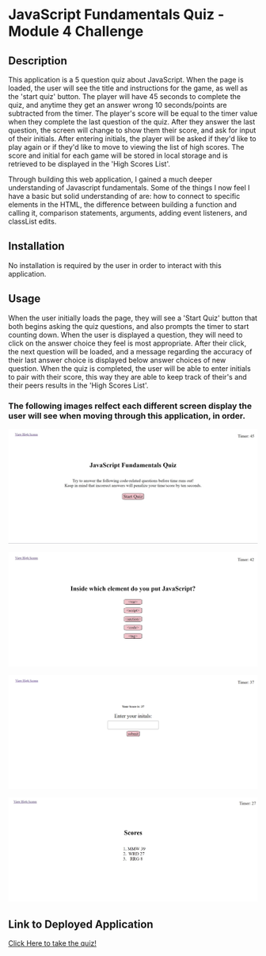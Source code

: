 # JavaScript Fundamentals Quiz - Module 4 Challenge

## Description

This application is a 5 question quiz about JavaScript. When the page is loaded, the user will see the title and instructions for the game, as well as the 'start quiz' button. The player will have 45 seconds to complete the quiz, and anytime they get an answer wrong 10 seconds/points are subtracted from the timer. The player's score will be equal to the timer value when they complete the last question of the quiz. After they answer the last question, the screen will change to show them their score, and ask for input of their initials. After entering initials, the player will be asked if they'd like to play again or if they'd like to move to viewing the list of high scores. The score and initial for each game will be stored in local storage and is retrieved to be displayed in the 'High Scores List'. 

Through building this web application, I gained a much deeper understanding of Javascript fundamentals. Some of the things I now feel I have a basic but solid understanding of are: how to connect to specific elements in the HTML, the difference between building a function and calling it, comparison statements, arguments, adding event listeners, and classList edits. 

## Installation

No installation is required by the user in order to interact with this application.

## Usage

When the user initially loads the page, they will see a 'Start Quiz' button that both begins asking the quiz questions, and also prompts the timer to start counting down. When the user is displayed a question, they will need to click on the answer choice they feel is most appropriate. After their click, the next question will be loaded, and a message regarding the accuracy of their last answer choice is displayed below answer choices of new question. When the quiz is completed, the user will be able to enter initials to pair with their score, this way they are able to keep track of their's and their peers results in the 'High Scores List'.

### The following images relfect each different screen display the user will see when moving through this application, in order.

![Landing page](./images/Landing.jpg)

![Questions page](./images/Questions.jpg)

![Initials prompt page](./images/InitialsInput.png)

![High scores list](./images/HighScores.png)

## Link to Deployed Application

[Click Here to take the quiz!](https://mmw18.github.io/JavaScript-Quiz/)